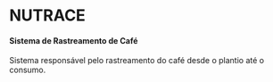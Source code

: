 # NUTRACE
#### Sistema de Rastreamento de Café

Sistema responsável pelo rastreamento do café desde o plantio até o consumo.

